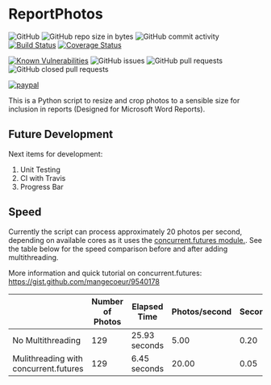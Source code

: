 # ReportPhotos
![GitHub](https://img.shields.io/github/license/adamrees89/ReportPhotos.svg)
![GitHub repo size in bytes](https://img.shields.io/github/repo-size/adamrees89/ReportPhotos.svg)
![GitHub commit activity](https://img.shields.io/github/commit-activity/w/adamrees89/ReportPhotos.svg)
[![Build Status](https://travis-ci.org/adamrees89/ReportPhotos.svg?branch=master)](https://travis-ci.org/adamrees89/ReportPhotos)
[![Coverage Status](https://coveralls.io/repos/github/adamrees89/ReportPhotos/badge.svg?branch=master)](https://coveralls.io/github/adamrees89/ReportPhotos?branch=master)

[![Known Vulnerabilities](https://snyk.io/test/github/adamrees89/ReportPhotos/badge.svg)](https://snyk.io/test/github/adamrees89/ReportPhotos)
![GitHub issues](https://img.shields.io/github/issues/adamrees89/ReportPhotos.svg)
![GitHub pull requests](https://img.shields.io/github/issues-pr/adamrees89/ReportPhotos.svg)
![GitHub closed pull requests](https://img.shields.io/github/issues-pr-closed/adamrees89/ReportPhotos.svg)

[![paypal](https://www.paypalobjects.com/en_US/i/btn/btn_donateCC_LG.gif)](https://www.paypal.com/cgi-bin/webscr?cmd=_s-xclick&hosted_button_id=WWZP5GMRRVPTQ&source=url)

This is a Python script to resize and crop photos to a sensible size for inclusion in reports (Designed for Microsoft Word Reports).

## Future Development

Next items for development:

1. Unit Testing
2. CI with Travis
3. Progress Bar

## Speed

Currently the script can process approximately 20 photos per second, depending on available cores as it uses the [concurrent.futures module.](https://docs.python.org/3.3/library/concurrent.futures.html).  See the table below for the speed comparison before and after adding multithreading.

More information and quick tutorial on concurrent.futures:  https://gist.github.com/mangecoeur/9540178

|  |Number of Photos | Elapsed Time | Photos/second | Seconds/photo |
|---|---|---|---|---|
No Multithreading | 129 | 25.93 seconds| 5.00 | 0.20 |
Mulithreading with concurrent.futures | 129 | 6.45 seconds| 20.00 | 0.05|
